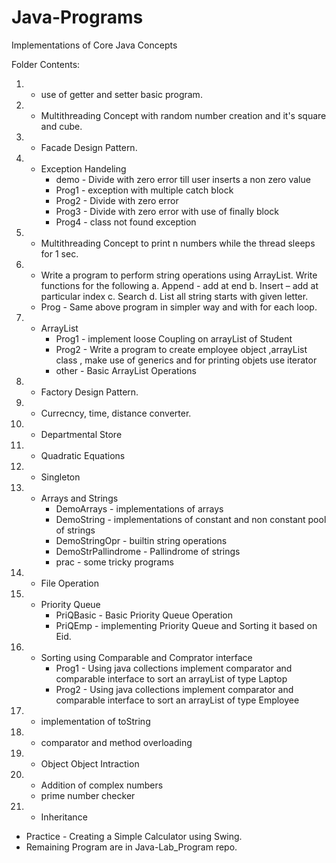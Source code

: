 # Java-Programs
Implementations of Core Java Concepts 

Folder Contents:
1. - use of getter and setter basic program.
2. - Multithreading Concept with random number creation and it's square and cube.
3. - Facade Design Pattern.
4. - Exception Handeling
      - demo - Divide with zero error till user inserts a non zero value
      - Prog1 - exception with multiple catch block
      - Prog2 - Divide with zero error
      - Prog3 - Divide with zero error with use of finally block
      - Prog4 - class not found exception
5. - Multithreading Concept to print n numbers while the thread sleeps for 1 sec.
6. - Write a program to perform string operations using ArrayList. Write functions for
the following a. Append - add at end b. Insert – add at particular index c. Search d. List all
string starts with given letter.
   - Prog - Same above program in simpler way and with for each loop.
7. - ArrayList
      - Prog1 - implement loose Coupling on arrayList of Student
      - Prog2 - Write a program to create employee object ,arrayList class , make use of generics and for printing objets use iterator 
      - other - Basic ArrayList Operations
8. - Factory Design Pattern.
9. - Currecncy, time, distance converter.
10. - Departmental Store
11. - Quadratic Equations
12. - Singleton
13. - Arrays and Strings
       - DemoArrays - implementations of arrays
       - DemoString - implementations of constant and non constant pool of strings
       - DemoStringOpr - builtin string operations
       - DemoStrPallindrome - Pallindrome of strings
       - prac - some tricky programs
14. - File Operation
15. - Priority Queue
       - PriQBasic - Basic Priority Queue Operation
       - PriQEmp - implementing Priority Queue and Sorting it based on Eid.
16. - Sorting using Comparable and Comprator interface 
       - Prog1 - Using java collections implement comparator and comparable interface to sort an arrayList of type Laptop 
       - Prog2 - Using java collections implement comparator and comparable interface to sort an arrayList of type Employee 
17. - implementation of toString
18. - comparator and method overloading
19. - Object Object Intraction
20.    - Addition of complex numbers
       - prime number checker
21. - Inheritance
- Practice - Creating a Simple Calculator using Swing.
- Remaining Program are in Java-Lab_Program repo.
